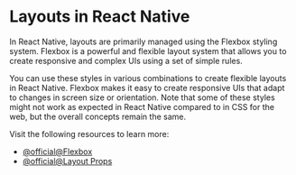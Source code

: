 # Layouts in React Native

In React Native, layouts are primarily managed using the Flexbox styling system. Flexbox is a powerful and flexible layout system that allows you to create responsive and complex UIs using a set of simple rules.

You can use these styles in various combinations to create flexible layouts in React Native. Flexbox makes it easy to create responsive UIs that adapt to changes in screen size or orientation. Note that some of these styles might not work as expected in React Native compared to in CSS for the web, but the overall concepts remain the same.

Visit the following resources to learn more:

- [@official@Flexbox](https://reactnative.dev/docs/flexbox)
- [@official@Layout Props](https://reactnative.dev/docs/layout-props)